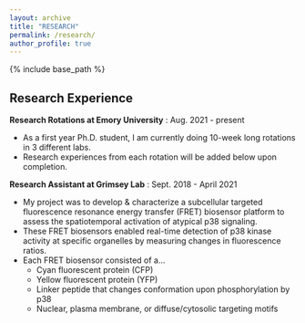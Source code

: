 ```yaml
---
layout: archive
title: "RESEARCH"
permalink: /research/
author_profile: true
---
```


{% include base_path %}


## Research Experience ##

**Research Rotations at Emory University** : Aug. 2021 - present
* As a first year Ph.D. student, I am currently doing 10-week long rotations in 3 different labs.
* Research experiences from each rotation will be added below upon completion.


**Research Assistant at Grimsey Lab** : Sept. 2018 - April 2021 
* My project was to develop & characterize a subcellular targeted fluorescence resonance energy transfer (FRET) biosensor platform to assess the spatiotemporal activation of atypical p38 signaling.
* These FRET biosensors enabled real-time detection of p38 kinase activity at specific organelles by measuring changes in fluorescence ratios.
* Each FRET biosensor consisted of a...
  * Cyan fluorescent protein (CFP) 
  * Yellow fluorescent protein (YFP)
  * Linker peptide that changes conformation upon phosphorylation by p38
  * Nuclear, plasma membrane, or diffuse/cytosolic targeting motifs
